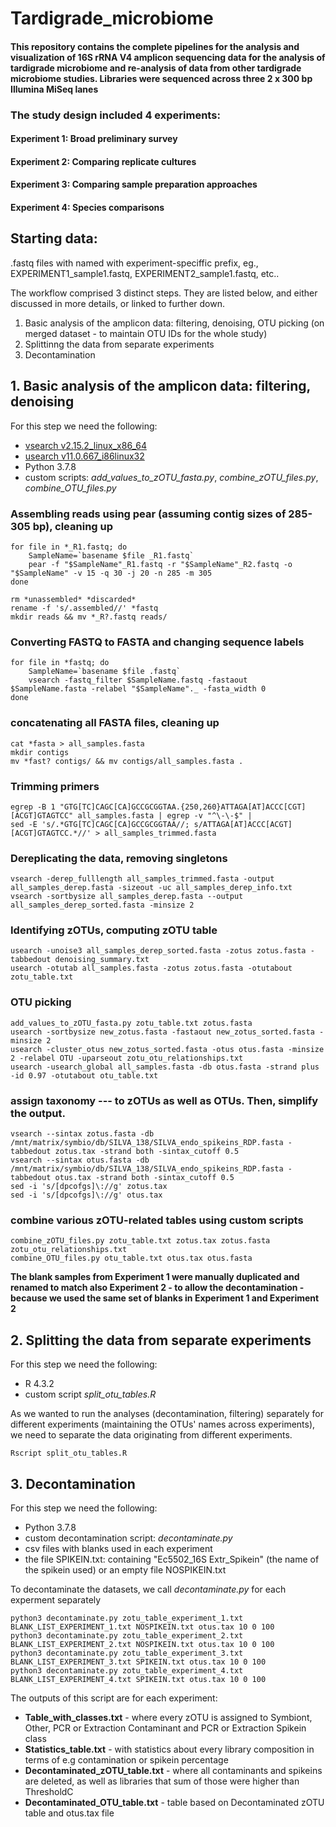 # Tardigrade_microbiome
 
 

#### This repository contains the complete pipelines for the analysis and visualization of 16S rRNA V4 amplicon sequencing data for the analysis of tardigrade microbiome and re-analysis of data from other tardigrade microbiome studies.  Libraries were sequenced across three 2 x 300 bp Illumina MiSeq lanes


### The study design included 4 experiments:
#### Experiment 1: Broad preliminary survey
#### Experiment 2: Comparing replicate cultures
#### Experiment 3: Comparing sample preparation approaches 
#### Experiment 4: Species comparisons


## Starting data:
.fastq files with named with experiment-speciffic prefix, eg., EXPERIMENT1_sample1.fastq, EXPERIMENT2_sample1.fastq, etc..

The workflow comprised 3 distinct steps. They are listed below, and either discussed in more details, or linked to further down.
1. Basic analysis of the amplicon data: filtering, denoising, OTU picking (on merged dataset - to maintain OTU IDs for the whole study)
2. Splittinng the data from separate experiments
3. Decontamination


## 1. Basic analysis of the amplicon data: filtering, denoising
For this step we need the following: 
- [vsearch v2.15.2_linux_x86_64](https://github.com/torognes/vsearch)
- [usearch v11.0.667_i86linux32](https://www.drive5.com/usearch/)
- Python 3.7.8
- custom scripts: *add_values_to_zOTU_fasta.py*, *combine_zOTU_files.py*, *combine_OTU_files.py*

### Assembling reads using pear (assuming contig sizes of 285-305 bp), cleaning up
```
for file in *_R1.fastq; do
    SampleName=`basename $file _R1.fastq`
    pear -f "$SampleName"_R1.fastq -r "$SampleName"_R2.fastq -o "$SampleName" -v 15 -q 30 -j 20 -n 285 -m 305 
done

rm *unassembled* *discarded*
rename -f 's/.assembled//' *fastq
mkdir reads && mv *_R?.fastq reads/
```
### Converting FASTQ to FASTA and changing sequence labels
```
for file in *fastq; do
    SampleName=`basename $file .fastq`
    vsearch -fastq_filter $SampleName.fastq -fastaout $SampleName.fasta -relabel "$SampleName"._ -fasta_width 0
done
```
### concatenating all FASTA files, cleaning up 
```
cat *fasta > all_samples.fasta
mkdir contigs
mv *fast? contigs/ && mv contigs/all_samples.fasta .
```
### Trimming primers
```
egrep -B 1 "GTG[TC]CAGC[CA]GCCGCGGTAA.{250,260}ATTAGA[AT]ACCC[CGT][ACGT]GTAGTCC" all_samples.fasta | egrep -v "^\-\-$" |
sed -E 's/.*GTG[TC]CAGC[CA]GCCGCGGTAA//; s/ATTAGA[AT]ACCC[ACGT][ACGT]GTAGTCC.*//' > all_samples_trimmed.fasta   
```

### Dereplicating the data, removing singletons
```
vsearch -derep_fulllength all_samples_trimmed.fasta -output all_samples_derep.fasta -sizeout -uc all_samples_derep_info.txt
vsearch -sortbysize all_samples_derep.fasta --output all_samples_derep_sorted.fasta -minsize 2
```

### Identifying zOTUs, computing zOTU table
```
usearch -unoise3 all_samples_derep_sorted.fasta -zotus zotus.fasta -tabbedout denoising_summary.txt
usearch -otutab all_samples.fasta -zotus zotus.fasta -otutabout zotu_table.txt
```

### OTU picking
```
add_values_to_zOTU_fasta.py zotu_table.txt zotus.fasta
usearch -sortbysize new_zotus.fasta -fastaout new_zotus_sorted.fasta -minsize 2  
usearch -cluster_otus new_zotus_sorted.fasta -otus otus.fasta -minsize 2 -relabel OTU -uparseout zotu_otu_relationships.txt  
usearch -usearch_global all_samples.fasta -db otus.fasta -strand plus -id 0.97 -otutabout otu_table.txt  
```

### assign taxonomy --- to zOTUs as well as OTUs. Then, simplify the output.
```
vsearch --sintax zotus.fasta -db /mnt/matrix/symbio/db/SILVA_138/SILVA_endo_spikeins_RDP.fasta -tabbedout zotus.tax -strand both -sintax_cutoff 0.5
vsearch --sintax otus.fasta -db /mnt/matrix/symbio/db/SILVA_138/SILVA_endo_spikeins_RDP.fasta -tabbedout otus.tax -strand both -sintax_cutoff 0.5
sed -i 's/[dpcofgs]\://g' zotus.tax
sed -i 's/[dpcofgs]\://g' otus.tax
```

### combine various zOTU-related tables using custom scripts
```
combine_zOTU_files.py zotu_table.txt zotus.tax zotus.fasta zotu_otu_relationships.txt
combine_OTU_files.py otu_table.txt otus.tax otus.fasta
```
**The blank samples from Experiment 1 were manually duplicated and renamed to match also Experiment 2 - to allow the decontamination - because we used the same set of blanks in Experiment 1 and Experiment 2**

## 2. Splitting the data from separate experiments
For this step we need the following: 
- R 4.3.2
- custom script *split_otu_tables.R*

As we wanted to run the analyses (decontamination, filtering) separately for different experiments (maintaining the OTUs' names across experiments), we need to separate the data originating from different experiments.

```
Rscript split_otu_tables.R
```

## 3. Decontamination 
For this step we need the following: 
- Python 3.7.8
- custom decontamination script: *decontaminate.py* 
- csv files with blanks used in each experiment
- the file SPIKEIN.txt: containing "Ec5502_16S	Extr_Spikein" (the name of the spikein used) or an empty file NOSPIKEIN.txt

To decontaminate the datasets, we call *decontaminate.py* for each experment separately
```
python3 decontaminate.py zotu_table_experiment_1.txt BLANK_LIST_EXPERIMENT_1.txt NOSPIKEIN.txt otus.tax 10 0 100
python3 decontaminate.py zotu_table_experiment_2.txt BLANK_LIST_EXPERIMENT_2.txt NOSPIKEIN.txt otus.tax 10 0 100
python3 decontaminate.py zotu_table_experiment_3.txt BLANK_LIST_EXPERIMENT_3.txt SPIKEIN.txt otus.tax 10 0 100
python3 decontaminate.py zotu_table_experiment_4.txt BLANK_LIST_EXPERIMENT_4.txt SPIKEIN.txt otus.tax 10 0 100

```

The outputs of this script are for each experiment:
- **Table_with_classes.txt** - where every zOTU is assigned to Symbiont, Other, PCR or Extraction Contaminant and PCR or Extraction Spikein class
- **Statistics_table.txt** - with statistics about every library composition in terms of e.g contamination or spikein percentage 
- **Decontaminated_zOTU_table.txt** - where all contaminants and spikeins are deleted, as well as libraries that sum of those were higher than ThresholdC
- **Decontaminated_OTU_table.txt** - table based on Decontaminated zOTU table and otus.tax file




